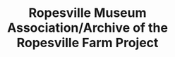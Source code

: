 ---
layout: repo
title: "Ropesville Museum Association/Archive of the Ropesville Farm Project"
id: 17702
permalink: repos/17702/
---